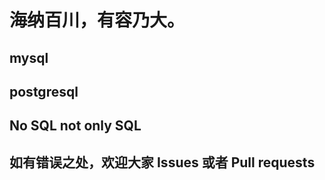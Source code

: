 

# 海纳百川，有容乃大。



## mysql

## postgresql 

## No SQL  not only SQL

## 如有错误之处，欢迎大家 Issues 或者 Pull requests
